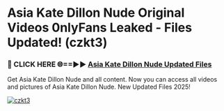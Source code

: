 # Asia Kate Dillon Nude Original Videos 0nlyFans Leaked - Files Updated! (czkt3)

<h3>🔴 CLICK HERE 🌐==►► <a href="https://tinyurl.com/4mcuefdz" rel="nofollow">Asia Kate Dillon Nude Updated Files</a></h3>

Get Asia Kate Dillon Nude and all content. Now you can access all videos and pictures of Asia Kate Dillon Nude. New Updated Files 2025!

[![czkt3](https://i.imgur.com/StAQSOY.gif)](https://tinyurl.com/4mcuefdz)
